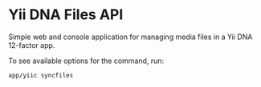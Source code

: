 Yii DNA Files API
======================

Simple web and console application for managing media files in a Yii DNA 12-factor app.

To see available options for the command, run:

    app/yiic syncfiles
